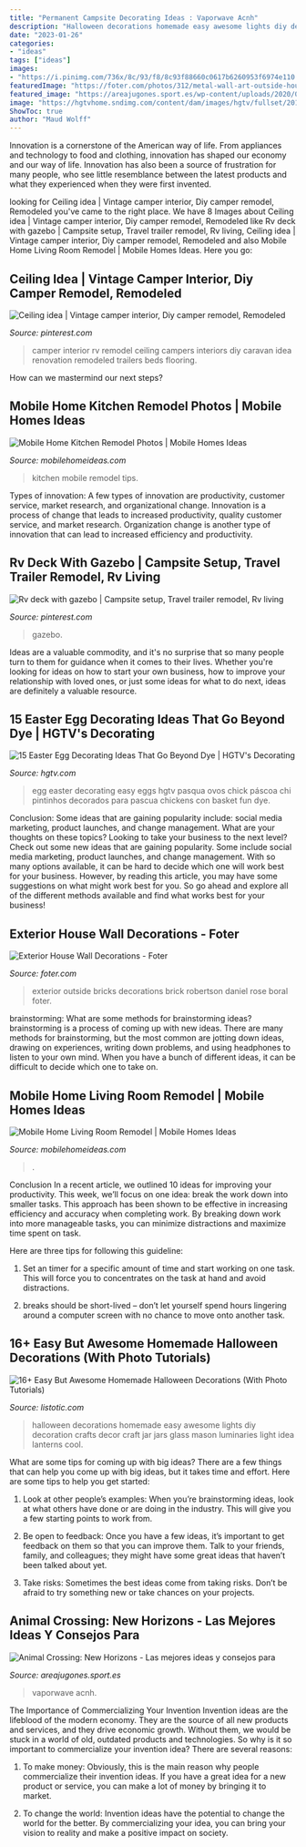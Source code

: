 ```yaml
---
title: "Permanent Campsite Decorating Ideas : Vaporwave Acnh"
description: "Halloween decorations homemade easy awesome lights diy decoration crafts decor craft jar jars glass mason luminaries light idea lanterns cool"
date: "2023-01-26"
categories:
- "ideas"
tags: ["ideas"]
images:
- "https://i.pinimg.com/736x/8c/93/f8/8c93f88660c0617b6260953f6974e110.jpg"
featuredImage: "https://foter.com/photos/312/metal-wall-art-outside-house.jpg?s=pi"
featured_image: "https://areajugones.sport.es/wp-content/uploads/2020/04/animal-crossing-decoracion-16-1500x844.jpg"
image: "https://hgtvhome.sndimg.com/content/dam/images/hgtv/fullset/2013/3/15/0/Original_jessica-yonker-easter-egg-chickens-basket_s3x4.jpg.rend.hgtvcom.1280.1707.suffix/1400976788106.jpeg"
ShowToc: true
author: "Maud Wolff"
---
```



Innovation is a cornerstone of the American way of life. From appliances and technology to food and clothing, innovation has shaped our economy and our way of life. Innovation has also been a source of frustration for many people, who see little resemblance between the latest products and what they experienced when they were first invented.

	

		
looking for Ceiling idea | Vintage camper interior, Diy camper remodel, Remodeled you've came to the right place. We have 8 Images about Ceiling idea | Vintage camper interior, Diy camper remodel, Remodeled like Rv deck with gazebo | Campsite setup, Travel trailer remodel, Rv living, Ceiling idea | Vintage camper interior, Diy camper remodel, Remodeled and also Mobile Home Living Room Remodel | Mobile Homes Ideas. Here you go:
		
    
## Ceiling Idea | Vintage Camper Interior, Diy Camper Remodel, Remodeled

<img loading=lazy src="https://i.pinimg.com/736x/8c/93/f8/8c93f88660c0617b6260953f6974e110.jpg" onerror="this.onerror=null;this.src='https://tse2.mm.bing.net/th?id=OIP.XRmRl3q6R1-YctbUHMra9QHaJ3&amp;pid=15.1';" alt="Ceiling idea | Vintage camper interior, Diy camper remodel, Remodeled">

_Source: pinterest.com_

>camper interior rv remodel ceiling campers interiors diy caravan idea renovation remodeled trailers beds flooring. 

	

How can we mastermind our next steps?

    
## Mobile Home Kitchen Remodel Photos | Mobile Homes Ideas

<img loading=lazy src="https://mobilehomeideas.com/wp-content/uploads/2015/02/Mobile-Home-Kitchen-Remodel-Photos.jpg" onerror="this.onerror=null;this.src='https://tse3.mm.bing.net/th?id=OIP.6Zq40tMgfhjuBGXgqSGmAAHaFj&amp;pid=15.1';" alt="Mobile Home Kitchen Remodel Photos | Mobile Homes Ideas">

_Source: mobilehomeideas.com_

>kitchen mobile remodel tips. 

	

Types of innovation: A few types of innovation are productivity, customer service, market research, and organizational change.
Innovation is a process of change that leads to increased productivity, quality customer service, and market research. Organization change is another type of innovation that can lead to increased efficiency and productivity.

    
## Rv Deck With Gazebo | Campsite Setup, Travel Trailer Remodel, Rv Living

<img loading=lazy src="https://i.pinimg.com/736x/3d/93/8b/3d938bbd1c4d2f2a631ea67ec22551ec--gazebo-rv.jpg" onerror="this.onerror=null;this.src='https://tse1.mm.bing.net/th?id=OIP.CTp_nwfEAK8tAZhIYfM8UAHaNL&amp;pid=15.1';" alt="Rv deck with gazebo | Campsite setup, Travel trailer remodel, Rv living">

_Source: pinterest.com_

>gazebo. 

	

Ideas are a valuable commodity, and it's no surprise that so many people turn to them for guidance when it comes to their lives. Whether you're looking for ideas on how to start your own business, how to improve your relationship with loved ones, or just some ideas for what to do next, ideas are definitely a valuable resource.

    
## 15 Easter Egg Decorating Ideas That Go Beyond Dye | HGTV&#039;s Decorating

<img loading=lazy src="https://hgtvhome.sndimg.com/content/dam/images/hgtv/fullset/2013/3/15/0/Original_jessica-yonker-easter-egg-chickens-basket_s3x4.jpg.rend.hgtvcom.1280.1707.suffix/1400976788106.jpeg" onerror="this.onerror=null;this.src='https://tse2.mm.bing.net/th?id=OIP.--VOtKQDNaCxmEr0mGWZUQHaJ4&amp;pid=15.1';" alt="15 Easter Egg Decorating Ideas That Go Beyond Dye | HGTV&#039;s Decorating">

_Source: hgtv.com_

>egg easter decorating easy eggs hgtv pasqua ovos chick páscoa chi pintinhos decorados para pascua chickens con basket fun dye. 

	

Conclusion: Some ideas that are gaining popularity include: social media marketing, product launches, and change management. What are your thoughts on these topics?
Looking to take your business to the next level? Check out some new ideas that are gaining popularity. Some include social media marketing, product launches, and change management. With so many options available, it can be hard to decide which one will work best for your business. However, by reading this article, you may have some suggestions on what might work best for you. So go ahead and explore all of the different methods available and find what works best for your business!

    
## Exterior House Wall Decorations - Foter

<img loading=lazy src="https://foter.com/photos/312/metal-wall-art-outside-house.jpg?s=pi" onerror="this.onerror=null;this.src='https://tse4.mm.bing.net/th?id=OIP.Tz6mNvMd-Y63ExwLpZi4LAAAAA&amp;pid=15.1';" alt="Exterior House Wall Decorations - Foter">

_Source: foter.com_

>exterior outside bricks decorations brick robertson daniel rose boral foter. 

	

brainstorming: What are some methods for brainstorming ideas?
brainstorming is a process of coming up with new ideas. There are many methods for brainstorming, but the most common are jotting down ideas, drawing on experiences, writing down problems, and using headphones to listen to your own mind. When you have a bunch of different ideas, it can be difficult to decide which one to take on.

    
## Mobile Home Living Room Remodel | Mobile Homes Ideas

<img loading=lazy src="https://mobilehomeideas.com/wp-content/uploads/2015/01/Mobile-Home-Living-Room-Remodel.jpg" onerror="this.onerror=null;this.src='https://tse4.mm.bing.net/th?id=OIP.kEWXMmRucfRfkRXZ_TFVXAHaFJ&amp;pid=15.1';" alt="Mobile Home Living Room Remodel | Mobile Homes Ideas">

_Source: mobilehomeideas.com_

>. 

	

Conclusion
In a recent article, we outlined 10 ideas for improving your productivity. This week, we’ll focus on one idea: break the work down into smaller tasks.
This approach has been shown to be effective in increasing efficiency and accuracy when completing work. By breaking down work into more manageable tasks, you can minimize distractions and maximize time spent on task.

Here are three tips for following this guideline:

1) Set an timer for a specific amount of time and start working on one task. This will force you to concentrates on the task at hand and avoid distractions.

2) breaks should be short-lived – don’t let yourself spend hours lingering around a computer screen with no chance to move onto another task.

    
## 16+ Easy But Awesome Homemade Halloween Decorations (With Photo Tutorials)

<img loading=lazy src="http://www.listotic.com/wp-content/uploads/2013/09/16-Easy-But-Awesome-Homemade-Halloween-Decorations-jar-lights.jpg" onerror="this.onerror=null;this.src='https://tse4.mm.bing.net/th?id=OIP.r4RHVCJE1ZU7yyH-c71m-QHaNe&amp;pid=15.1';" alt="16+ Easy But Awesome Homemade Halloween Decorations (With Photo Tutorials)">

_Source: listotic.com_

>halloween decorations homemade easy awesome lights diy decoration crafts decor craft jar jars glass mason luminaries light idea lanterns cool. 

	

What are some tips for coming up with big ideas?
There are a few things that can help you come up with big ideas, but it takes time and effort. Here are some tips to help you get started:
1. Look at other people’s examples: When you’re brainstorming ideas, look at what others have done or are doing in the industry. This will give you a few starting points to work from.

2. Be open to feedback: Once you have a few ideas, it’s important to get feedback on them so that you can improve them. Talk to your friends, family, and colleagues; they might have some great ideas that haven’t been talked about yet.

3. Take risks: Sometimes the best ideas come from taking risks. Don’t be afraid to try something new or take chances on your projects.

    
## Animal Crossing: New Horizons - Las Mejores Ideas Y Consejos Para

<img loading=lazy src="https://areajugones.sport.es/wp-content/uploads/2020/04/animal-crossing-decoracion-16-1500x844.jpg" onerror="this.onerror=null;this.src='https://tse3.mm.bing.net/th?id=OIP.JS-BhkxbGel66xHO9yEgSQHaEK&amp;pid=15.1';" alt="Animal Crossing: New Horizons - Las mejores ideas y consejos para">

_Source: areajugones.sport.es_

>vaporwave acnh. 

	

The Importance of Commercializing Your Invention
Invention ideas are the lifeblood of the modern economy. They are the source of all new products and services, and they drive economic growth. Without them, we would be stuck in a world of old, outdated products and technologies.
So why is it so important to commercialize your invention idea? There are several reasons:

1. To make money: Obviously, this is the main reason why people commercialize their invention ideas. If you have a great idea for a new product or service, you can make a lot of money by bringing it to market.

2. To change the world: Invention ideas have the potential to change the world for the better. By commercializing your idea, you can bring your vision to reality and make a positive impact on society.



